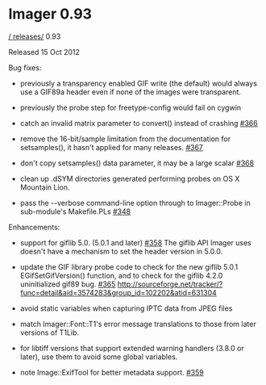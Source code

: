 # Imager 0.93

[ / ](..) [releases/](./) 0.93

Released 15 Oct 2012

Bug fixes:

 - previously a transparency enabled GIF write (the default) would always use a GIF89a header even if none of the images were transparent.

 - previously the probe step for freetype-config would fail on cygwin

 - catch an invalid matrix parameter to convert() instead of crashing [#366](https://github.com/tonycoz/imager/issues/366)

 - remove the 16-bit/sample limitation from the documentation for setsamples(), it hasn't applied for many releases. [#367](https://github.com/tonycoz/imager/issues/367)

 - don't copy setsamples() data parameter, it may be a large scalar [#368](https://github.com/tonycoz/imager/issues/368)

 - clean up .dSYM directories generated performing probes on OS X Mountain Lion.

 - pass the --verbose command-line option through to Imager::Probe in sub-module's Makefile.PLs [#348](https://github.com/tonycoz/imager/issues/348)

Enhancements:

 - support for giflib 5.0. (5.0.1 and later) [#358](https://github.com/tonycoz/imager/issues/358) The giflib API Imager uses doesn't have a mechanism to set the header version in 5.0.0.

 - update the GIF library probe code to check for the new giflib 5.0.1 EGifSetGifVersion() function, and to check for the giflib 4.2.0 uninitialized gif89 bug. [#365](https://github.com/tonycoz/imager/issues/365) http://sourceforge.net/tracker/?func=detail&aid=3574283&group_id=102202&atid=631304

 - avoid static variables when capturing IPTC data from JPEG files

 - match Imager::Font::T1's error message translations to those from later versions of T1Lib.

 - for libtiff versions that support extended warning handlers (3.8.0 or later), use them to avoid some global variables.

 - note Image::ExifTool for better metadata support. [#359](https://github.com/tonycoz/imager/issues/359)